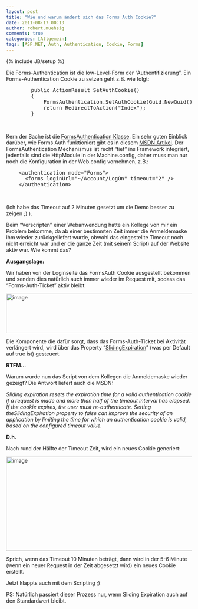 ```yaml
---
layout: post
title: "Wie und warum ändert sich das Forms Auth Cookie?"
date: 2011-08-17 00:13
author: robert.muehsig
comments: true
categories: [Allgemein]
tags: [ASP.NET, Auth, Authentication, Cookie, Forms]
---
```

{% include JB/setup %}
<p>Die Forms-Authentication ist die low-Level-Form der “Authentifizierung”. Ein Forms-Authentication Cookie zu setzen geht z.B. wie folgt:</p> <div style="padding-bottom: 0px; margin: 0px; padding-left: 0px; padding-right: 0px; display: inline; float: none; padding-top: 0px" id="scid:812469c5-0cb0-4c63-8c15-c81123a09de7:cbecc054-3535-46f0-aee0-04e1160e28c2" class="wlWriterEditableSmartContent"><pre name="code" class="c#">
        public ActionResult SetAuthCookie()
        {
            FormsAuthentication.SetAuthCookie(Guid.NewGuid().ToString(), false);
            return RedirectToAction("Index");
        }</pre></div>
<p>&nbsp;</p>
<p>Kern der Sache ist die <a href="http://msdn.microsoft.com/en-us/library/k3fc21xw.aspx">FormsAuthentication Klasse</a>. Ein sehr guten Einblick darüber, wie Forms Auth funktioniert gibt es in diesem <a href="http://msdn.microsoft.com/en-us/library/ff647070.aspx">MSDN Artikel</a>. Der FormsAuthentication Mechanismus ist recht “tief” ins Framework integriert, jedenfalls sind die HttpModule in der Machine.config, daher muss man nur noch die Konfiguration in der Web.config vornehmen, z.B.:</p>
<div style="padding-bottom: 0px; margin: 0px; padding-left: 0px; padding-right: 0px; display: inline; float: none; padding-top: 0px" id="scid:812469c5-0cb0-4c63-8c15-c81123a09de7:7db1edd1-4568-4b53-bc0f-4721b11c7a7f" class="wlWriterEditableSmartContent"><pre name="code" class="c#">    &lt;authentication mode="Forms"&gt;
      &lt;forms loginUrl="~/Account/LogOn" timeout="2" /&gt;
    &lt;/authentication&gt;</pre></div>
<p>&nbsp;</p>
<p>(Ich habe das Timeout auf 2 Minuten gesetzt um die Demo besser zu zeigen ;) ).</p>
<p>Beim “Verscripten” einer Webanwendung hatte ein Kollege von mir ein Problem bekomme, da ab einer bestimmten Zeit immer die Anmeldemaske ihm wieder zurückgeliefert wurde, obwohl das eingestellte Timeout noch nicht erreicht war und er die ganze Zeit (mit seinem Script) auf der Website aktiv war. Wie kommt das?</p>
<p><strong>Ausgangslage:</strong></p>
<p>Wir haben von der Loginseite das FormsAuth Cookie ausgestellt bekommen und senden dies natürlich auch immer wieder im Request mit, sodass das “Forms-Auth-Ticket” aktiv bleibt:</p>
<p><a href="{{BASE_PATH}}/assets/wp-images/image1337.png"><img style="background-image: none; border-bottom: 0px; border-left: 0px; padding-left: 0px; padding-right: 0px; display: inline; border-top: 0px; border-right: 0px; padding-top: 0px" title="image" border="0" alt="image" src="{{BASE_PATH}}/assets/wp-images/image_thumb519.png" width="542" height="107"></a></p>
<p>Die Komponente die dafür sorgt, dass das Forms-Auth-Ticket bei Aktivität verlängert wird, wird über das Property “<a href="http://msdn.microsoft.com/en-us/library/system.web.security.formsauthentication.slidingexpiration.aspx">SlidingExpiration</a>” (was per Default auf true ist) gesteuert.</p>
<p><strong>RTFM…</strong></p>
<p> Warum wurde nun das Script von dem Kollegen die Anmeldemaske wieder gezeigt? Die Antwort liefert auch die MSDN:</p>
<p><em>Sliding expiration resets the expiration time for a valid authentication cookie if a request is made and more than half of the timeout interval has elapsed. If the cookie expires, the user must re-authenticate. Setting theSlidingExpiration property to false can improve the security of an application by limiting the time for which an authentication cookie is valid, based on the configured timeout value.</em></p>
<p><strong>D.h.</strong></p>
<p>Nach rund der Hälfte der Timeout Zeit, wird ein neues Cookie generiert:</p>
<p><a href="{{BASE_PATH}}/assets/wp-images/image1338.png"><img style="background-image: none; border-bottom: 0px; border-left: 0px; padding-left: 0px; padding-right: 0px; display: inline; border-top: 0px; border-right: 0px; padding-top: 0px" title="image" border="0" alt="image" src="{{BASE_PATH}}/assets/wp-images/image_thumb520.png" width="556" height="255"></a></p>
<p>Sprich, wenn das Timeout 10 Minuten beträgt, dann wird in der 5-6 Minute (wenn ein neuer Request in der Zeit abgesetzt wird) ein neues Cookie erstellt.</p>
<p>Jetzt klappts auch mit dem Scripting ;)</p>
<p>PS: Natürlich passiert dieser Prozess nur, wenn Sliding Expiration auch auf den Standardwert bleibt.</p>
